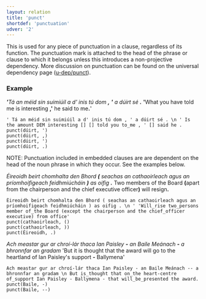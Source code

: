 ```yaml
---
layout: relation
title: 'punct'
shortdef: 'punctuation'
udver: '2'
---
```



This is used for any piece of punctuation in a clause, regardless of its function. The punctuation mark is attached to the head of the phrase or clause to which it belongs unless this introduces a non-projective dependency. More discussion on punctuation can be found on the universal dependency page ([u-dep/punct]()).

### Example

_<b>'</b>Tá an méid sin suimiúil a d' inis tú dom <b>,</b> <b>'</b> a dúirt sé <b>.</b>_ <b>'</b>What you have told me is interesting <b>,</b><b>'</b> he said to me<b>.</b>'

~~~ sdparse
' Tá an méid sin suimiúil a d' inis tú dom , ' a dúirt sé . \n ' Is the amount DEM interesting [] [] told you to_me , ' [] said he .
punct(dúirt, ')
punct(dúirt, ,)
punct(dúirt, ')
punct(dúirt, .)
~~~

NOTE: Punctuation included in embedded clauses are are dependent on the head of the noun phrase in which they occur. See the examples below. 

_Éireoidh beirt chomhalta den Bhord <b>(</b> seachas an cathaoirleach agus an príomhoifigeach feidhmiúcháin <b>)</b> as oifig <b>.</b>_ Two members of the Board <b>(</b>apart from the chairperson and the chief executive officer<b>)</b> will resign<b>.</b>

~~~ sdparse
Éireoidh beirt chomhalta den Bhord ( seachas an cathaoirleach agus an príomhoifigeach feidhmiúcháin ) as oifig . \n ' 'Will_rise two_persons member of_the Board (except the chairperson and the chief_officer executive) from office'
punct(cathaoirleach, ()
punct(cathaoirleach, ))
punct(Éireoidh, .)
~~~

_Ach meastar gur ar chroí-lár thaca Ian Paisley <b>-</b> an Baile Meánach <b>-</b> a bhronnfar an gradam_ 'But it is thought that the award will go to the heartland of Ian Paisley's support <b>-</b> Ballymena'
~~~ sdparse
Ach meastar gur ar chroí-lár thaca Ian Paisley - an Baile Meánach -- a bhronnfar an gradam \n But is_thought that on_the heart-centre of_support Ian Paisley - Ballymena - that will_be_presented the award.
punct(Baile, -)
punct(Baile, --)
~~~
<!-- Interlanguage links updated Po lis 14 15:35:44 CET 2022 -->
